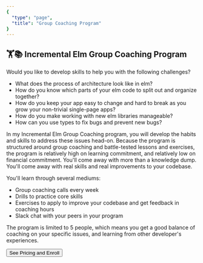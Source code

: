 ```yaml
---
{
  "type": "page",
  "title": "Group Coaching Program"
}
---
```



## 🏋️📚 Incremental Elm Group Coaching Program

Would you like to develop skills to help you with the following challenges?

- What does the process of architecture look like in elm?
- How do you know which parts of your elm code to split out and organize together?
- How do you keep your app easy to change and hard to break as you grow your non-trivial single-page apps?
- How do you make working with new elm libraries manageable?
- How can you use types to fix bugs and prevent new bugs?


In my Incremental Elm Group Coaching program, you will develop the habits and skills to address these issues head-on. Because the program is structured around group coaching and battle-tested lessons and exercises, the program is relatively high on learning commitment, and relatively low on financial commitment. You'll come away with more than a knowledge dump. You'll come away with real skills and real improvements to your codebase.

You'll learn through several mediums:

- Group coaching calls every week
- Drills to practice core skills
- Exercises to apply to improve your codebase and get feedback in coaching hours
- Slack chat with your peers in your program

The program is limited to 5 people, which means you get a good balance of coaching on your specific issues, and learning from other developer's experiences.


<button url="https://app.moonclerk.com/pay/6ml1tiepte9a">
See Pricing and Enroll
</button>


